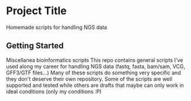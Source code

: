 # Project Title

Homemade scripts for handling NGS data

## Getting Started

Miscellanea bioinformatics scripts
This repo contains general scripts I've used along my career for handling NGS data (fastq, fasta, bam/sam, VCG, GFF3/GTF files...)
Many of these scripts do something very specific and they don't deserve their own repository. Some of the scripts are well supported
and tested while others are drafts that maybe can only work in ideal conditions (only my conditions :P)
